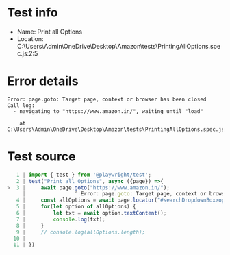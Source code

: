 # Test info

- Name: Print all Options
- Location: C:\Users\Admin\OneDrive\Desktop\Amazon\tests\PrintingAllOptions.spec.js:2:5

# Error details

```
Error: page.goto: Target page, context or browser has been closed
Call log:
  - navigating to "https://www.amazon.in/", waiting until "load"

    at C:\Users\Admin\OneDrive\Desktop\Amazon\tests\PrintingAllOptions.spec.js:3:16
```

# Test source

```ts
   1 | import { test } from '@playwright/test';
   2 | test("Print all Options", async ({page}) =>{
>  3 |     await page.goto("https://www.amazon.in/");
     |                ^ Error: page.goto: Target page, context or browser has been closed
   4 |     const allOptions = await page.locator("#searchDropdownBox>option").all();
   5 |     for(let option of allOptions) {
   6 |         let txt = await option.textContent();
   7 |         console.log(txt);
   8 |     }
   9 |     // console.log(allOptions.length);
  10 |     
  11 | })
```